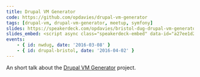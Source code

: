 ```yaml
---
title: Drupal VM Generator
code: https://github.com/opdavies/drupal-vm-generator
tags: [drupal-vm, drupal-vm-generator, meetup, symfony]
slides: https://speakerdeck.com/opdavies/bristol-dug-drupal-vm-generator
slides_embed: <script async class="speakerdeck-embed" data-id="a27ee1d2bfed4a209dc395fa455acb41" data-ratio="1.37081659973226" src="//speakerdeck.com/assets/embed.js"></script>
events:
    - { id: nwdug, date: '2016-03-08' }
    - { id: drupal-bristol, date: '2016-04-02' }
---
```

An short talk about the [Drupal VM Generator][1] project.

[1]: https://github.com/opdavies/drupal-vm-generator
